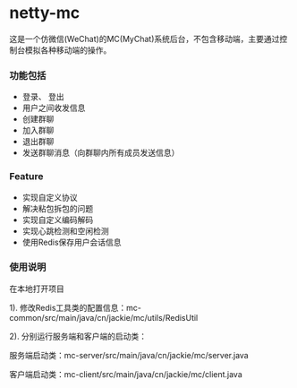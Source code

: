 # netty-mc

这是一个仿微信(WeChat)的MC(MyChat)系统后台，不包含移动端，主要通过控制台模拟各种移动端的操作。

### 功能包括
- 登录、 登出
- 用户之间收发信息
- 创建群聊
- 加入群聊
- 退出群聊
- 发送群聊消息（向群聊内所有成员发送信息）

### Feature
- 实现自定义协议
- 解决粘包拆包的问题
- 实现自定义编码解码
- 实现心跳检测和空闲检测
- 使用Redis保存用户会话信息

### 使用说明

在本地打开项目

1). 修改Redis工具类的配置信息：mc-common/src/main/java/cn/jackie/mc/utils/RedisUtil

2). 分别运行服务端和客户端的启动类：

服务端启动类：mc-server/src/main/java/cn/jackie/mc/server.java

客户端启动类：mc-client/src/main/java/cn/jackie/mc/client.java

